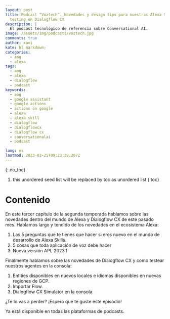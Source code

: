 ```yaml
---
layout: post
title: Podcast “Voztech”. Novedades y design tips para nuestras Alexa Skills y
  testing en Dialogflow CX
description: |
  El podcast tecnológico de referencia sobre Conversational AI.
image: /assets/img/podcasts/voztech.jpg
comments: true
author: xavi
kate: hl markdown;
categories:
  - aog
  - alexa
tags:
  - aog
  - alexa
  - dialogflow
  - podcast
keywords:
  - aog
  - google assistant
  - google actions
  - actions on google
  - alexa
  - alexa skill
  - dialogflow
  - dialogflowcx
  - dialogflow cx
  - conversationalai
  - podcast

lang: es
lastmod: 2023-02-25T09:23:28.207Z
---
```

{:.no_toc}
1. this unordered seed list will be replaced by toc as unordered list
{:toc}

# Contenido

En este tercer capítulo de la segunda temporada hablamos sobre las novedades dentro del mundo de Alexa y Dialogflow CX de este pasado mes. Hablamos largo y tendido de los novedades en el ecosistema Alexa:

1. Las 5 preguntas que te tienes que hacer si eres nuevo en el mundo de desarrollo de Alexa Skills.
2. 5 cosas que toda aplicación de voz debe hacer
3. Nueva versión APL 2023.1

Finalmente hablamos sobre las novedades de Dialogflow CX y como testear nuestros agentes en la consola:
1. Entities disponibles en nuevos locales e idiomas disponibles en nuevas regiones de GCP.
2. Importar Flow.
3. Dialogflow CX Simulator en la consola.

¿Te lo vas a perder? ¡Espero que te guste este episodio!

Ya está disponible en todas las plataformas de podcasts.

<br/>

<iframe src="ttps://anchor.fm/voztech/embed/episodes/2x03-Novedades-y-design-tips-para-nuestras-Alexa-Skills-y-testing-en-Dialogflow-CX-e1vgff0" height="200px" width="100%" frameborder="0" scrolling="no"></iframe>

